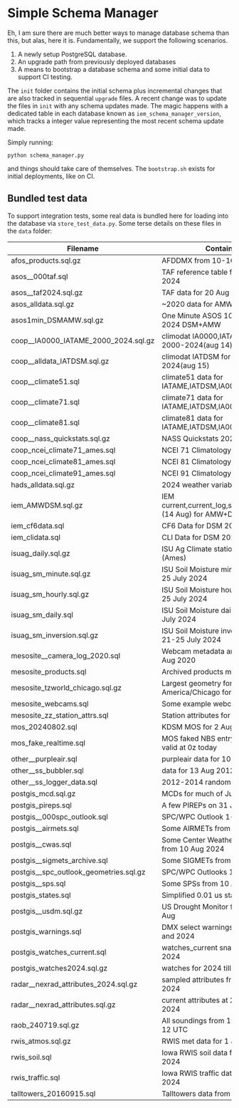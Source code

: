# Simple Schema Manager

Eh, I am sure there are much better ways to manage database schema than this,
but alas, here it is.  Fundamentally, we support the following scenarios.

1. A newly setup PostgreSQL database.
2. An upgrade path from previously deployed databases
3. A means to bootstrap a database schema and some initial data to support
CI testing.

The `init` folder contains the initial schema plus incremental changes that
are also tracked in sequential `upgrade` files.  A recent change was to update
the files in `init` with any schema updates made.  The magic happens with a
dedicated table in each database known as `iem_schema_manager_version`,
which tracks a integer value representing the most recent schema update made.

Simply running:

    python schema_manager.py

and things should take care of themselves.  The `bootstrap.sh` exists for
initial deployments, like on CI.

## Bundled test data

To support integration tests, some real data is bundled here for loading into
the database via `store_test_data.py`.  Some terse details on these files in
the `data` folder:

Filename | Contains
--- | ---
afos_products.sql.gz | AFDDMX from 10-16 Jul 2024
asos__000taf.sql | TAF reference table for 20 Aug 2024
asos__taf2024.sql.gz | TAF data for 20 Aug 2024
asos_alldata.sql.gz | ~2020 data for AMW and DSM
asos1min_DSMAMW.sql.gz | One Minute ASOS 10-12 July 2024 DSM+AMW
coop__IA0000_IATAME_2000_2024.sql.gz | climodat IA0000,IATAME for 2000-2024(aug 14)
coop__alldata_IATDSM.sql.gz | climodat IATDSM for 2000-2024(aug 15)
coop__climate51.sql | climate51 data for IATAME,IATDSM,IA0000
coop__climate71.sql | climate71 data for IATAME,IATDSM,IA0000
coop__climate81.sql | climate81 data for IATAME,IATDSM,IA0000
coop__nass_quickstats.sql.gz | NASS Quickstats 2021-2024
coop_ncei_climate71_ames.sql | NCEI 71 Climatology for Ames
coop_ncei_climate81_ames.sql | NCEI 81 Climatology for Ames
coop_ncei_climate91_ames.sql | NCEI 91 Climatology for Ames
hads_alldata.sql.gz | 2024 weather variables for EOKI4
iem_AMWDSM.sql.gz | IEM current,current_log,summary_2024 (14 Aug) for AMW+DSM
iem_cf6data.sql | CF6 Data for DSM 2024 till 26 Jul
iem_clidata.sql | CLI Data for DSM 2024 till 26 Jul
isuag_daily.sql.gz | ISU Ag Climate station A130209 (Ames)
isuag_sm_minute.sql.gz | ISU Soil Moisture minute data 21-25 July 2024
isuag_sm_hourly.sql.gz | ISU Soil Moisture hourly data 21-25 July 2024
isuag_sm_daily.sql | ISU Soil Moisture daily data 21-25 July 2024
isuag_sm_inversion.sql.gz | ISU Soil Moisture inversion data 21-25 July 2024
mesosite__camera_log_2020.sql | Webcam metadata around 17z 10 Aug 2020
mesosite_products.sql | Archived products metadata
mesosite_tzworld_chicago.sql.gz | Largest geometry for America/Chicago for tz_world
mesosite_webcams.sql | Some example webcam entries
mesosite_zz_station_attrs.sql | Station attributes for
mos_20240802.sql | KDSM MOS for 2 Aug 2024 0z
mos_fake_realtime.sql | MOS faked NBS entry for KDSM valid at 0z today
other__purpleair.sql | purpleair data for 10 Aug 2024
other__ss_bubbler.sql | data for 13 Aug 2012
other__ss_logger_data.sql | 2012-2014 random data
postgis_mcd.sql.gz | MCDs for much of July 2024
postgis_pireps.sql | A few PIREPs on 31 July 2024
postgis__000spc_outlook.sql | SPC/WPC Outlook 1-8 Aug 2024
postgis__airmets.sql | Some AIRMETs from 10 Aug 2024
postgis__cwas.sql | Some Center Weather Advisories from 10 Aug 2024
postgis__sigmets_archive.sql | Some SIGMETs from 10 Aug 2024
postgis__spc_outlook_geometries.sql.gz | SPC/WPC Outlooks 1-8 Aug 2024
postgis__sps.sql | Some SPSs from 10 Aug 2024
postgis_states.sql | Simplified 0.01 us states
postgis__usdm.sql.gz | US Drought Monitor for 2024 till 8 Aug
postgis_warnings.sql | DMX select warnings from 2018 and 2024
postgis_watches_current.sql | watches_current snapshot 5 Aug 2024
postgis_watches2024.sql.gz | watches for 2024 till 5 Aug 2024
radar__nexrad_attributes_2024.sql.gz | sampled attributes from 10 Aug 2024
radar__nexrad_attributes.sql.gz | current attributes at 22z 10 Aug 2024
raob_240719.sql.gz | All soundings from 19 July 2024 12 UTC
rwis_atmos.sql.gz | RWIS met data for 1 July 2024
rwis_soil.sql | Iowa RWIS soil data for 1 July 2024
rwis_traffic.sql | Iowa RWIS traffic data for 1 July 2024
talltowers_20160915.sql | Talltowers data from 15 Sep 2016
